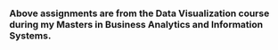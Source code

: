 ### Above assignments are from the Data Visualization course during my Masters in Business Analytics and Information Systems.
